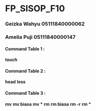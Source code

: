 # FP_SISOP_F10

### Geizka Wahyu 05111840000062
### Amelia Puji  05111840000147

#### Command Table 1 :
**touch**

#### Command Table 2 :
**head**
**less**

#### Command Table 3 :
**mv**
    **mv biasa**
    **mv \***
**rm**
    **rm biasa**
    **rm -r**
    **rm \***

